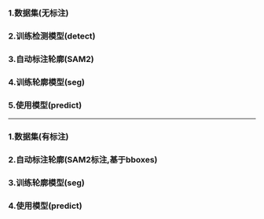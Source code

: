 ##      

### 1.数据集(无标注)

### 2.训练检测模型(detect)

### 3.自动标注轮廓(SAM2)

### 4.训练轮廓模型(seg)

### 5.使用模型(predict)

****

### 1.数据集(有标注)

### 2.自动标注轮廓(SAM2标注,基于bboxes)

### 3.训练轮廓模型(seg)

### 4.使用模型(predict)
